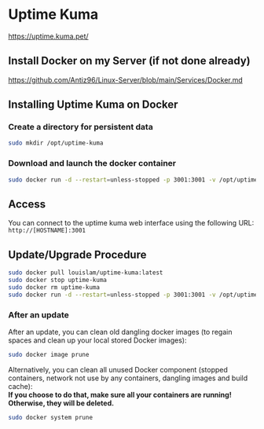 # Uptime Kuma

<https://uptime.kuma.pet/>

## Install Docker on my Server (if not done already)

<https://github.com/Antiz96/Linux-Server/blob/main/Services/Docker.md>

## Installing Uptime Kuma on Docker

### Create a directory for persistent data

```bash
sudo mkdir /opt/uptime-kuma
```

### Download and launch the docker container

```bash
sudo docker run -d --restart=unless-stopped -p 3001:3001 -v /opt/uptime-kuma:/app/data --name uptime-kuma louislam/uptime-kuma:latest
```

## Access

You can connect to the uptime kuma web interface using the following URL:  
`http://[HOSTNAME]:3001`

## Update/Upgrade Procedure

```bash
sudo docker pull louislam/uptime-kuma:latest
sudo docker stop uptime-kuma
sudo docker rm uptime-kuma
sudo docker run -d --restart=unless-stopped -p 3001:3001 -v /opt/uptime-kuma:/app/data --name uptime-kuma louislam/uptime-kuma:latest
```

### After an update

After an update, you can clean old dangling docker images (to regain spaces and clean up your local stored Docker images):

```bash
sudo docker image prune
```

Alternatively, you can clean all unused Docker component (stopped containers, network not use by any containers, dangling images and build cache):  
**If you choose to do that, make sure all your containers are running! Otherwise, they will be deleted.**

```bash
sudo docker system prune
```

